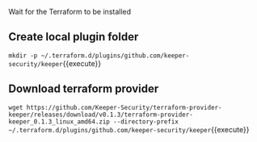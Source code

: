 Wait for the Terraform to be installed

## Create local plugin folder
`mkdir -p ~/.terraform.d/plugins/github.com/keeper-security/keeper`{{execute}}

## Download terraform provider
`wget https://github.com/Keeper-Security/terraform-provider-keeper/releases/download/v0.1.3/terraform-provider-keeper_0.1.3_linux_amd64.zip --directory-prefix ~/.terraform.d/plugins/github.com/keeper-security/keeper`{{execute}}

